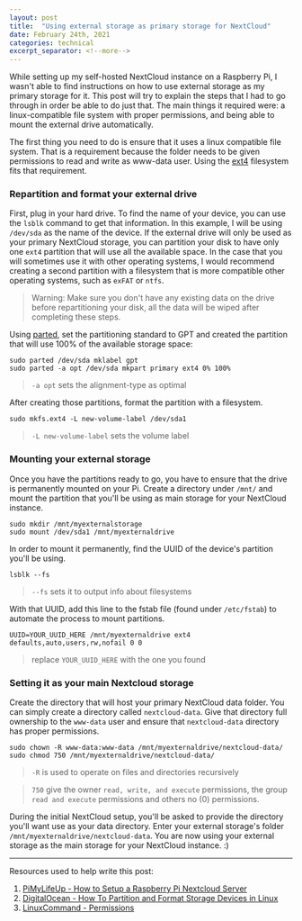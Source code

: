 ```yaml
---
layout: post
title:  "Using external storage as primary storage for NextCloud"
date: February 24th, 2021
categories: technical
excerpt_separator: <!--more-->
---
```


While setting up my self-hosted NextCloud instance on a Raspberry Pi, I wasn't able to find instructions on how to use external storage as my primary storage for it. This post will try to explain the steps that I had to go through in order be able to do just that. The main things it required were: a linux-compatible file system with proper permissions, and being able to mount the external drive automatically.

<!--more-->

The first thing you need to do is ensure that it uses a linux compatible file system. That is a requirement because the folder needs to be given permissions to read and write as www-data user. Using the [ext4](https://wiki.archlinux.org/index.php/ext4) filesystem fits that requirement.

### Repartition and format your external drive

First, plug in your hard drive. To find the name of your device, you can use the `lsblk` command to get that information. In this example, I will be using `/dev/sda` as the name of the device. If the external drive will only be used as your primary NextCloud storage, you can partition your disk to have only one `ext4` partition that will use all the available space. In the case that you will sometimes use it with other operating systems, I would recommend creating a second partition with a filesystem that is more compatible other operating systems, such as `exFAT` or `ntfs`. 

> Warning: Make sure you don't have any existing data on the drive before repartitioning your disk, all the data will be wiped after completing these steps.

Using [parted](https://www.gnu.org/software/parted/manual/parted.html), set the partitioning standard to GPT and created the partition that will use 100% of the available storage space:
```
sudo parted /dev/sda mklabel gpt
sudo parted -a opt /dev/sda mkpart primary ext4 0% 100%
```
> `-a opt` sets the alignment-type as optimal 

After creating those partitions, format the partition with a filesystem.

```
sudo mkfs.ext4 -L new-volume-label /dev/sda1
```

> `-L new-volume-label` sets the volume label

### Mounting your external storage
Once you have the partitions ready to go, you have to ensure that the drive is permanently mounted on your Pi. Create a directory under `/mnt/` and mount the partition that you'll be using as main storage for your NextCloud instance. 

```
sudo mkdir /mnt/myexternalstorage
sudo mount /dev/sda1 /mnt/myexternaldrive
```

In order to mount it permanently, find the UUID of the device's partition you'll be using.

```
lsblk --fs
```
> `--fs` sets it to output info about filesystems 

With that UUID, add this line to the fstab file (found under `/etc/fstab`) to automate the process to mount partitions.
```
UUID=YOUR_UUID_HERE /mnt/myexternaldrive ext4 defaults,auto,users,rw,nofail 0 0
```
> replace `YOUR_UUID_HERE` with the one you found

 
### Setting it as your main Nextcloud storage
Create the directory that will host your primary NextCloud data folder. You can simply create a directory called `nextcloud-data`. Give that directory full ownership to the `www-data` user and ensure that `nextcloud-data` directory has proper permissions.

```
sudo chown -R www-data:www-data /mnt/myexternaldrive/nextcloud-data/
sudo chmod 750 /mnt/myexternaldrive/nextcloud-data/
```
> `-R` is used to operate on files and directories recursively

> `750` give the owner `read, write, and execute` permissions, the group `read and execute` permissions and others no (0) permissions.


During the initial NextCloud setup, you'll be asked to provide the directory you'll want use as your data directory. Enter your external storage's folder `/mnt/myexternaldrive/nextcloud-data`. You are now using your external storage as the main storage for your NextCloud instance. :) 

---

Resources used to help write this post:

1. [PiMyLifeUp - How to Setup a Raspberry Pi Nextcloud Server](https://pimylifeup.com/raspberry-pi-nextcloud-server/)
2. [DigitalOcean - How To Partition and Format Storage Devices in Linux](https://www.digitalocean.com/community/tutorials/how-to-partition-and-format-storage-devices-in-linux)
3. [LinuxCommand - Permissions](https://linuxcommand.org/lc3_lts0090.php)
 
  
